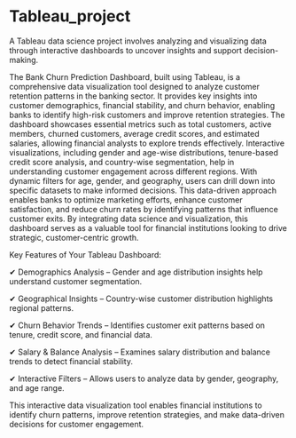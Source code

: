 # Tableau_project
A Tableau data science project involves analyzing and visualizing data through interactive dashboards to uncover insights and support decision-making.

The Bank Churn Prediction Dashboard, built using Tableau, is a comprehensive data visualization tool designed to analyze customer retention patterns in the banking sector. It provides key insights into customer demographics, financial stability, and churn behavior, enabling banks to identify high-risk customers and improve retention strategies. The dashboard showcases essential metrics such as total customers, active members, churned customers, average credit scores, and estimated salaries, allowing financial analysts to explore trends effectively. Interactive visualizations, including gender and age-wise distributions, tenure-based credit score analysis, and country-wise segmentation, help in understanding customer engagement across different regions. With dynamic filters for age, gender, and geography, users can drill down into specific datasets to make informed decisions. This data-driven approach enables banks to optimize marketing efforts, enhance customer satisfaction, and reduce churn rates by identifying patterns that influence customer exits. By integrating data science and visualization, this dashboard serves as a valuable tool for financial institutions looking to drive strategic, customer-centric growth.

Key Features of Your Tableau Dashboard:

✔ Demographics Analysis – Gender and age distribution insights help understand customer segmentation.

✔ Geographical Insights – Country-wise customer distribution highlights regional patterns.

✔ Churn Behavior Trends – Identifies customer exit patterns based on tenure, credit score, and financial data.

✔ Salary & Balance Analysis – Examines salary distribution and balance trends to detect financial stability.

✔ Interactive Filters – Allows users to analyze data by gender, geography, and age range.

This interactive data visualization tool enables financial institutions to identify churn patterns, improve retention strategies, and make data-driven decisions for customer engagement.
